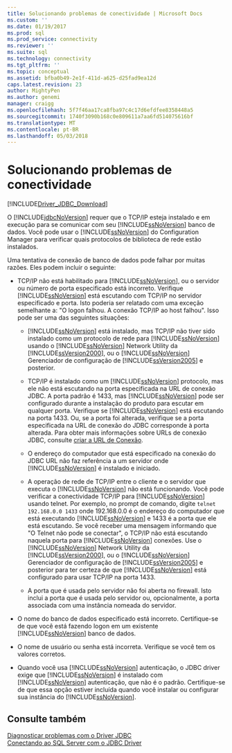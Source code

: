 ```yaml
---
title: Solucionando problemas de conectividade | Microsoft Docs
ms.custom: ''
ms.date: 01/19/2017
ms.prod: sql
ms.prod_service: connectivity
ms.reviewer: ''
ms.suite: sql
ms.technology: connectivity
ms.tgt_pltfrm: ''
ms.topic: conceptual
ms.assetid: bfba0b49-2e1f-411d-a625-d25fad9ea12d
caps.latest.revision: 23
author: MightyPen
ms.author: genemi
manager: craigg
ms.openlocfilehash: 5f7f46aa17ca8fba97c4c17d6efdfee8358448a5
ms.sourcegitcommit: 1740f3090b168c0e809611a7aa6fd514075616bf
ms.translationtype: MT
ms.contentlocale: pt-BR
ms.lasthandoff: 05/03/2018
---
```

# <a name="troubleshooting-connectivity"></a>Solucionando problemas de conectividade
[!INCLUDE[Driver_JDBC_Download](../../includes/driver_jdbc_download.md)]

  O [!INCLUDE[jdbcNoVersion](../../includes/jdbcnoversion_md.md)] requer que o TCP/IP esteja instalado e em execução para se comunicar com seu [!INCLUDE[ssNoVersion](../../includes/ssnoversion_md.md)] banco de dados. Você pode usar o [!INCLUDE[ssNoVersion](../../includes/ssnoversion_md.md)] do Configuration Manager para verificar quais protocolos de biblioteca de rede estão instalados.  
  
 Uma tentativa de conexão de banco de dados pode falhar por muitas razões. Eles podem incluir o seguinte:  
  
-   TCP/IP não está habilitado para [!INCLUDE[ssNoVersion](../../includes/ssnoversion_md.md)], ou o servidor ou número de porta especificado está incorreto. Verifique [!INCLUDE[ssNoVersion](../../includes/ssnoversion_md.md)] está escutando com TCP/IP no servidor especificado e porta. Isto poderia ser relatado com uma exceção semelhante a: "O logon falhou. A conexão TCP/IP ao host falhou". Isso pode ser uma das seguintes situações:  
  
    -   [!INCLUDE[ssNoVersion](../../includes/ssnoversion_md.md)] está instalado, mas TCP/IP não tiver sido instalado como um protocolo de rede para [!INCLUDE[ssNoVersion](../../includes/ssnoversion_md.md)] usando o [!INCLUDE[ssNoVersion](../../includes/ssnoversion_md.md)] Network Utility da [!INCLUDE[ssVersion2000](../../includes/ssversion2000_md.md)], ou o [!INCLUDE[ssNoVersion](../../includes/ssnoversion_md.md)] Gerenciador de configuração de [!INCLUDE[ssVersion2005](../../includes/ssversion2005_md.md)] e posterior.  
  
    -   TCP/IP é instalado como um [!INCLUDE[ssNoVersion](../../includes/ssnoversion_md.md)] protocolo, mas ele não está escutando na porta especificada na URL de conexão JDBC. A porta padrão é 1433, mas [!INCLUDE[ssNoVersion](../../includes/ssnoversion_md.md)] pode ser configurado durante a instalação do produto para escutar em qualquer porta. Verifique se [!INCLUDE[ssNoVersion](../../includes/ssnoversion_md.md)] está escutando na porta 1433. Ou, se a porta foi alterada, verifique se a porta especificada na URL de conexão do JDBC corresponde à porta alterada. Para obter mais informações sobre URLs de conexão JDBC, consulte [criar a URL de Conexão](../../connect/jdbc/building-the-connection-url.md).  
  
    -   O endereço do computador que está especificado na conexão do JDBC URL não faz referência a um servidor onde [!INCLUDE[ssNoVersion](../../includes/ssnoversion_md.md)] é instalado e iniciado.  
  
    -   A operação de rede de TCP/IP entre o cliente e o servidor que executa o [!INCLUDE[ssNoVersion](../../includes/ssnoversion_md.md)] não está funcionando. Você pode verificar a conectividade TCP/IP para [!INCLUDE[ssNoVersion](../../includes/ssnoversion_md.md)] usando telnet. Por exemplo, no prompt de comando, digite `telnet 192.168.0.0 1433` onde 192.168.0.0 é o endereço do computador que está executando [!INCLUDE[ssNoVersion](../../includes/ssnoversion_md.md)] e 1433 é a porta que ele está escutando. Se você receber uma mensagem informando que "O Telnet não pode se conectar", o TCP/IP não está escutando naquela porta para [!INCLUDE[ssNoVersion](../../includes/ssnoversion_md.md)] conexões. Use o [!INCLUDE[ssNoVersion](../../includes/ssnoversion_md.md)] Network Utility da [!INCLUDE[ssVersion2000](../../includes/ssversion2000_md.md)], ou o [!INCLUDE[ssNoVersion](../../includes/ssnoversion_md.md)] Gerenciador de configuração de [!INCLUDE[ssVersion2005](../../includes/ssversion2005_md.md)] e posterior para ter certeza de que [!INCLUDE[ssNoVersion](../../includes/ssnoversion_md.md)] está configurado para usar TCP/IP na porta 1433.  
  
    -   A porta que é usada pelo servidor não foi aberta no firewall. Isto inclui a porta que é usada pelo servidor ou, opcionalmente, a porta associada com uma instância nomeada do servidor.  
  
-   O nome do banco de dados especificado está incorreto. Certifique-se de que você está fazendo logon em um existente [!INCLUDE[ssNoVersion](../../includes/ssnoversion_md.md)] banco de dados.  
  
-   O nome de usuário ou senha está incorreta. Verifique se você tem os valores corretos.  
  
-   Quando você usa [!INCLUDE[ssNoVersion](../../includes/ssnoversion_md.md)] autenticação, o JDBC driver exige que [!INCLUDE[ssNoVersion](../../includes/ssnoversion_md.md)] é instalado com [!INCLUDE[ssNoVersion](../../includes/ssnoversion_md.md)] autenticação, que não é o padrão. Certifique-se de que essa opção estiver incluída quando você instalar ou configurar sua instância do [!INCLUDE[ssNoVersion](../../includes/ssnoversion_md.md)].  
  
## <a name="see-also"></a>Consulte também  
 [Diagnosticar problemas com o Driver JDBC](../../connect/jdbc/diagnosing-problems-with-the-jdbc-driver.md)   
 [Conectando ao SQL Server com o JDBC Driver](../../connect/jdbc/connecting-to-sql-server-with-the-jdbc-driver.md)  
  
  
